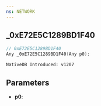 ```yaml
---
ns: NETWORK
---
```

## _0xE72E5C1289BD1F40

```c
// 0xE72E5C1289BD1F40
Any _0xE72E5C1289BD1F40(Any p0);
```

```
NativeDB Introduced: v1207
```

## Parameters
* **p0**:
